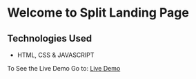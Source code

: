 # Welcome to Split Landing Page

## Technologies Used
- HTML, CSS & JAVASCRIPT

To See the Live Demo Go to: [Live Demo](https://pnsvn3035.github.io/split-landing-page/)
